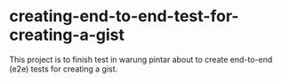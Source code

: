 # creating-end-to-end-test-for-creating-a-gist
This project is to finish test in warung pintar about to create end-to-end (e2e) tests for creating a gist.
